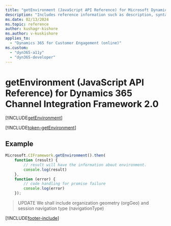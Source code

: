 ```yaml
---
title: "getEnvironment (JavaScript API Reference) for Microsoft Dynamics 365 Channel Integration Framework 2.0 | MicrosoftDocs"
description: "Includes reference information such as description, syntax, and parameters for the getEnvironment method in JavaScript API Reference for Dynamics 365 Channel Integration Framework 2.0."
ms.date: 02/13/2024
ms.topic: reference
author: kushagr-kishore
ms.author: v-kuskishore
applies_to: 
  - "Dynamics 365 for Customer Engagement (online)"
ms.custom: 
  - "dyn365-a11y"
  - "dyn365-developer"
---
```


# getEnvironment (JavaScript API Reference) for Dynamics 365 Channel Integration Framework 2.0

[!INCLUDE[getEnvironment](../../../../v1/develop/reference/microsoft-ciframework/Includes/getEnvironment-description.md)]

[!INCLUDE[token-getEnvironment](../../../../shared/token-getEnvironment.md)]

## Example

```Javascript
Microsoft.CIFramework.getEnvironment().then(
    function (result) {
        // result will have the information about environment.
        console.log(result)
    },
    function (error) {
        // code handling for promise failure
        console.log(error)
    });
```

 > UPDATE
 > We shall include organization geometry (orgGeo) and session navigation type (navigationType)
 
[!INCLUDE[footer-include](../../../../../includes/footer-banner.md)]
